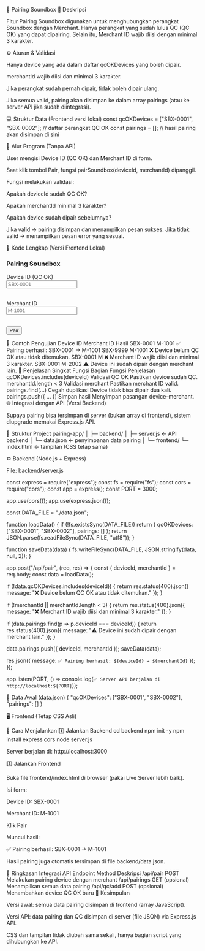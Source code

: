 🧩 Pairing Soundbox
📘 Deskripsi

Fitur Pairing Soundbox digunakan untuk menghubungkan perangkat Soundbox dengan Merchant.
Hanya perangkat yang sudah lulus QC (QC OK) yang dapat dipairing.
Selain itu, Merchant ID wajib diisi dengan minimal 3 karakter.

⚙️ Aturan & Validasi

Hanya device yang ada dalam daftar qcOKDevices yang boleh dipair.

merchantId wajib diisi dan minimal 3 karakter.

Jika perangkat sudah pernah dipair, tidak boleh dipair ulang.

Jika semua valid, pairing akan disimpan ke dalam array pairings (atau ke server API jika sudah diintegrasi).

💻 Struktur Data (Frontend versi lokal)
const qcOKDevices = ["SBX-0001", "SBX-0002"]; // daftar perangkat QC OK
const pairings = []; // hasil pairing akan disimpan di sini

🧠 Alur Program (Tanpa API)

User mengisi Device ID (QC OK) dan Merchant ID di form.

Saat klik tombol Pair, fungsi pairSoundbox(deviceId, merchantId) dipanggil.

Fungsi melakukan validasi:

Apakah deviceId sudah QC OK?

Apakah merchantId minimal 3 karakter?

Apakah device sudah dipair sebelumnya?

Jika valid → pairing disimpan dan menampilkan pesan sukses.
Jika tidak valid → menampilkan pesan error yang sesuai.

📄 Kode Lengkap (Versi Frontend Lokal)
<!DOCTYPE html>
<html>
<head>
  <meta charset="UTF-8">
  <title>Pairing Soundbox</title>
</head>
<body>
  <h3>Pairing Soundbox</h3>
  
  <label>Device ID (QC OK)</label><br>
  <input id="deviceId" placeholder="SBX-0001"><br><br>
  
  <label>Merchant ID</label><br>
  <input id="merchantId" placeholder="M-1001"><br><br>
  
  <button onclick="onPair()">Pair</button>
  
  <p id="result"></p>
  
  <script>
    const qcOKDevices = ["SBX-0001", "SBX-0002"];
    const pairings = [];

    function pairSoundbox(deviceId, merchantId) {
      if (!qcOKDevices.includes(deviceId)) {
        return "❌ Device belum QC OK atau tidak ditemukan.";
      }
      if (!merchantId || merchantId.length < 3) {
        return "❌ Merchant ID wajib diisi dan minimal 3 karakter.";
      }
      const alreadyPaired = pairings.find(p => p.deviceId === deviceId);
      if (alreadyPaired) {
        return "⚠️ Device ini sudah dipair dengan merchant lain.";
      }
      pairings.push({ deviceId, merchantId });
      return `✅ Pairing berhasil: ${deviceId} → ${merchantId}`;
    }

    function onPair() {
      const deviceId = document.getElementById("deviceId").value.trim();
      const merchantId = document.getElementById("merchantId").value.trim();
      const result = pairSoundbox(deviceId, merchantId);
      document.getElementById("result").innerText = result;
      console.log("Pairings Sekarang:", pairings);
    }
  </script>
</body>
</html>

🧩 Contoh Pengujian
Device ID	Merchant ID	Hasil
SBX-0001	M-1001	✅ Pairing berhasil: SBX-0001 → M-1001
SBX-9999	M-1001	❌ Device belum QC OK atau tidak ditemukan.
SBX-0001	M	❌ Merchant ID wajib diisi dan minimal 3 karakter.
SBX-0001	M-2002	⚠️ Device ini sudah dipair dengan merchant lain.
🧾 Penjelasan Singkat Fungsi
Bagian	Fungsi	Penjelasan
qcOKDevices.includes(deviceId)	Validasi QC OK	Pastikan device sudah QC.
merchantId.length < 3	Validasi merchant	Pastikan merchant ID valid.
pairings.find(...)	Cegah duplikasi	Device tidak bisa dipair dua kali.
pairings.push({ ... })	Simpan hasil	Menyimpan pasangan device–merchant.
🌐 Integrasi dengan API (Versi Backend)

Supaya pairing bisa tersimpan di server (bukan array di frontend), sistem diupgrade memakai Express.js API.

📂 Struktur Project
pairing-app/
│
├─ backend/
│   ├─ server.js       ← API backend
│   └─ data.json       ← penyimpanan data pairing
│
└─ frontend/
    └─ index.html      ← tampilan (CSS tetap sama)

⚙️ Backend (Node.js + Express)

File: backend/server.js

const express = require("express");
const fs = require("fs");
const cors = require("cors");
const app = express();
const PORT = 3000;

app.use(cors());
app.use(express.json());

const DATA_FILE = "./data.json";

function loadData() {
  if (!fs.existsSync(DATA_FILE)) return { qcOKDevices: ["SBX-0001", "SBX-0002"], pairings: [] };
  return JSON.parse(fs.readFileSync(DATA_FILE, "utf8"));
}

function saveData(data) {
  fs.writeFileSync(DATA_FILE, JSON.stringify(data, null, 2));
}

app.post("/api/pair", (req, res) => {
  const { deviceId, merchantId } = req.body;
  const data = loadData();

  if (!data.qcOKDevices.includes(deviceId)) {
    return res.status(400).json({ message: "❌ Device belum QC OK atau tidak ditemukan." });
  }

  if (!merchantId || merchantId.length < 3) {
    return res.status(400).json({ message: "❌ Merchant ID wajib diisi dan minimal 3 karakter." });
  }

  if (data.pairings.find(p => p.deviceId === deviceId)) {
    return res.status(400).json({ message: "⚠️ Device ini sudah dipair dengan merchant lain." });
  }

  data.pairings.push({ deviceId, merchantId });
  saveData(data);

  res.json({ message: `✅ Pairing berhasil: ${deviceId} → ${merchantId}` });
});

app.listen(PORT, () => console.log(`✅ Server API berjalan di http://localhost:${PORT}`));

📄 Data Awal (data.json)
{
  "qcOKDevices": ["SBX-0001", "SBX-0002"],
  "pairings": []
}

🖥️ Frontend (Tetap CSS Asli)
<script>
  const API_URL = "http://localhost:3000/api";

  async function onPair() {
    const deviceId = document.getElementById("deviceId").value.trim();
    const merchantId = document.getElementById("merchantId").value.trim();

    try {
      const res = await fetch(`${API_URL}/pair`, {
        method: "POST",
        headers: { "Content-Type": "application/json" },
        body: JSON.stringify({ deviceId, merchantId })
      });

      const data = await res.json();
      document.getElementById("result").innerText = data.message;
    } catch (err) {
      document.getElementById("result").innerText = "⚠️ Gagal menghubungi server API.";
    }
  }
</script>

🚀 Cara Menjalankan
1️⃣ Jalankan Backend
cd backend
npm init -y
npm install express cors
node server.js


Server berjalan di: http://localhost:3000

2️⃣ Jalankan Frontend

Buka file frontend/index.html di browser (pakai Live Server lebih baik).

Isi form:

Device ID: SBX-0001

Merchant ID: M-1001

Klik Pair

Muncul hasil:

✅ Pairing berhasil: SBX-0001 → M-1001


Hasil pairing juga otomatis tersimpan di file backend/data.json.

🧾 Ringkasan Integrasi API
Endpoint	Method	Deskripsi
/api/pair	POST	Melakukan pairing device dengan merchant
/api/pairings	GET	(opsional) Menampilkan semua data pairing
/api/qc/add	POST	(opsional) Menambahkan device QC OK baru
🎯 Kesimpulan

Versi awal: semua data pairing disimpan di frontend (array JavaScript).

Versi API: data pairing dan QC disimpan di server (file JSON) via Express.js API.

CSS dan tampilan tidak diubah sama sekali, hanya bagian script yang dihubungkan ke API.
